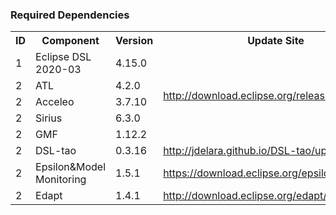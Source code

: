 ### Required Dependencies
<table>
  <tr>
    <th>ID</th><th>Component</th><th>Version</th><th>Update Site</th>
  </tr>
  <tr>
    <td>1</td><td>Eclipse DSL 2020-03</td><td>4.15.0</td><td rowspan="5"><a href="http://download.eclipse.org/releases/2020-03" >http://download.eclipse.org/releases/2020-03</a></td>
  </tr>
  <tr>
    <td>2</td><td>ATL</td><td>4.2.0</td>
  </tr>
  <tr>
    <td>2</td><td>Acceleo</td><td>3.7.10</td>
  </tr>
  <tr>
    <td>2</td><td>Sirius</td><td>6.3.0</td>
  </tr>
  <tr>
    <td>2</td><td>GMF</td><td>1.12.2</td>
  </tr>
  <tr>
    <td>2</td><td>DSL-tao</td><td>0.3.16</td><td><a href="http://jdelara.github.io/DSL-tao/update-site/">http://jdelara.github.io/DSL-tao/update-site/</a></td>
  </tr>
  <tr>
    <td>2</td><td>Epsilon&Model Monitoring</td><td>1.5.1</td><td><a href="https://download.eclipse.org/epsilon/updates/">https://download.eclipse.org/epsilon/updates/</a></td>
  </tr>
  <tr>
    <td>2</td><td>Edapt</td><td>1.4.1</td><td><a href="http://download.eclipse.org/edapt/releases/14x">http://download.eclipse.org/edapt/releases/14x</a></td>
  </tr>
</table>
